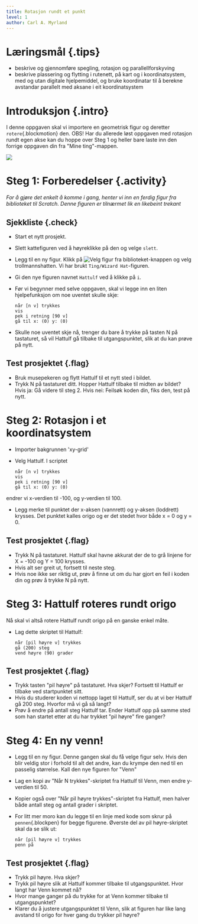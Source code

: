 ```yaml
---
title: Rotasjon rundt et punkt
level: 1
author: Carl A. Myrland
---
```



# Læringsmål {.tips}
+ beskrive og gjennomføre spegling, rotasjon og parallellforskyving
+ beskrive plassering og flytting i rutenett, på kart og i koordinatsystem, med og utan digitale hjelpemiddel, og bruke koordinatar til å berekne avstandar parallelt med aksane i eit koordinatsystem

# Introduksjon {.intro}


I denne oppgaven skal vi importere en geometrisk figur og deretter `rotere`{.blockmotion} den.
OBS! Har du allerede løst oppgaven med rotasjon rundt egen akse kan du hoppe over Steg 1 og heller bare laste inn den forrige oppgaven din fra "Mine ting"-mappen.


![](Geometri.png)



# Steg 1: Forberedelser {.activity}

*For å gjøre det enkelt å komme i gang, henter vi inn en ferdig figur fra biblioteket til Scratch. 
Denne figuren er tilnærmet lik en likebeint trekant*

## Sjekkliste {.check}

+ Start et nytt prosjekt.
+ Slett kattefiguren ved å høyreklikke på den og velge `slett`.
+ Legg til en ny figur. Klikk på ![Velg figur fra biblioteket](hent-fra-bibliotek.png)-knappen og velg trollmannshatten. Vi har brukt `Ting/Wizard Hat`-figuren.
+ Gi den nye figuren navnet `Hattulf` ved å klikke på `i`.
+ Før vi begynner med selve oppgaven, skal vi legge inn en liten hjelpefunksjon om noe uventet skulle skje:

	```blocks
	når [n v] trykkes
	vis
	pek i retning [90 v]
	gå til x: (0) y: (0)
	```
+ Skulle noe uventet skje nå, trenger du bare å trykke på tasten N på tastaturet, så vil Hattulf gå tilbake til utgangspunktet, slik at du kan prøve på nytt.

## Test prosjektet {.flag}

+ Bruk musepekeren og flytt Hattulf til et nytt sted i bildet.
+ Trykk N på tastaturet ditt. Hopper Hattulf tilbake til midten av bildet? Hvis ja: Gå videre til steg 2. Hvis nei: Feilsøk koden din, fiks den, test på nytt.

# Steg 2: Rotasjon i et koordinatsystem

+ Importer bakgrunnen 'xy-grid'
+ Velg Hattulf. I scriptet
	
	```blocks
	når [n v] trykkes
	vis
	pek i retning [90 v]
	gå til x: (0) y: (0)
	```
endrer vi x-verdien til -100, og y-verdien til 100.

+ Legg merke til punktet der x-aksen (vannrett) og y-aksen (loddrett) krysses. Det punktet kalles origo og er det stedet hvor både x = 0 og y = 0.

## Test prosjektet {.flag}

+ Trykk N på tastaturet. Hattulf skal havne akkurat der de to grå linjene for X = -100 og Y = 100 krysses.
+ Hvis alt ser greit ut, fortsett til neste steg.
+ Hvis noe ikke ser riktig ut, prøv å finne ut om du har gjort en feil i koden din og prøv å trykke N på nytt.

# Steg 3: Hattulf roteres rundt origo

Nå skal vi altså rotere Hattulf rundt origo på en ganske enkel måte.

+ Lag dette skriptet til Hattulf:

	```blocks
	når [pil høyre v] trykkes
	gå (200) steg
	vend høyre (90) grader
	```

## Test prosjektet {.flag}

+ Trykk tasten "pil høyre" på tastaturet. Hva skjer? Fortsett til Hattulf er tilbake ved startpunktet sitt.
+ Hvis du studerer koden vi nettopp laget til Hattulf, ser du at vi ber Hattulf gå 200 steg. Hvorfor må vi gå så langt?
+ Prøv å endre på antall steg Hattulf tar. Ender Hattulf opp på samme sted som han startet etter at du har trykket "pil høyre" fire ganger? 

# Steg 4: En ny venn!

+ Legg til en ny figur. Denne gangen skal du få velge figur selv. Hvis den blir veldig stor i forhold til alt det andre, kan du krympe den ned til en passelig størrelse. Kall den nye figuren for "Venn"
+ Lag en kopi av "Når N trykkes"-skriptet fra Hattulf til Venn, men endre y-verdien til 50.
+ Kopier også over "Når pil høyre trykkes"-skriptet fra Hattulf, men halver både antall steg og antall grader i skriptet.
+ For litt mer moro kan du legge til en linje med kode som skrur på `pennen`{.blockpen} for begge figurene. Øverste del av pil høyre-skriptet skal da se slik ut:

	```blocks
	når [pil høyre v] trykkes
	penn på
	```
## Test prosjektet {.flag}

+ Trykk pil høyre. Hva skjer? 
+ Trykk pil høyre slik at Hattulf kommer tilbake til utgangspunktet. Hvor langt har Venn kommet nå?
+ Hvor mange ganger på du trykke for at Venn kommer tilbake til utgangspunktet?
+ Klarer du å justere utgangspunktet til Venn, slik at figuren har like lang avstand til origo for hver gang du trykker pil høyre?

